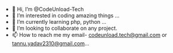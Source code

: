 - 👋 Hi, I’m @CodeUnload-Tech
- 👀 I’m interested in coding amazing things ...
- 🌱 I’m currently learning php, python ...
- 💞️ I’m looking to collaborate on any project.
- 📫 How to reach me my email- codeunload.tech@gmail.com or tannu.yadav2310@gmail.com...

<!---
CodeUnload-Tech/CodeUnload-Tech is a ✨ special ✨ repository because its `README.md` (this file) appears on your GitHub profile.
You can click the Preview link to take a look at your changes.
--->
